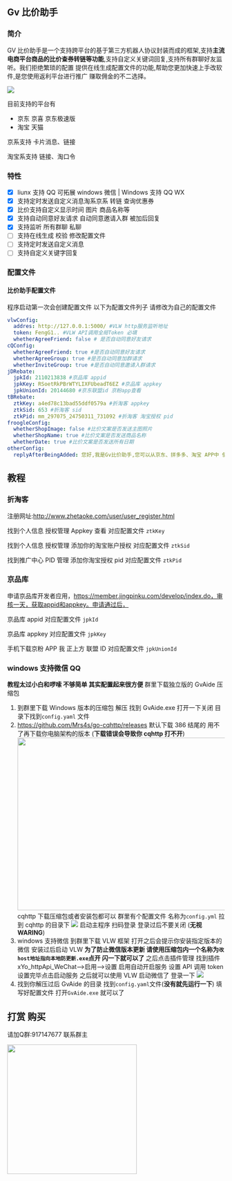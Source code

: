 ## Gv 比价助手

### 简介

GV 比价助手是一个支持跨平台的基于第三方机器人协议封装而成的框架,支持**主流电商平台商品的比价查券转链等功能**,支持自定义关键词回复,支持所有群聊好友监听。我们拒绝繁琐的配置 提供在线生成配置文件的功能,帮助您更加快速上手改软件,是您使用返利平台进行推广 赚取佣金的不二选择。

![](https://i.loli.net/2021/11/01/1Mntpv3rlGOZNKE.png)

目前支持的平台有

- 京东 京喜 京东极速版
- 淘宝 天猫

京系支持 卡片消息、链接

淘宝系支持 链接、淘口令

### 特性

- [x] liunx 支持 QQ 可拓展 windows 微信 | Windows 支持 QQ WX
- [x] 支持定时发送自定义消息淘系京系 转链 查询优惠券
- [x] 比价支持自定义显示时间 图片 商品名称等
- [x] 支持自动同意好友请求 自动同意邀请入群 被加后回复
- [x] 支持监听 所有群聊 私聊
- [ ] 支持在线生成 校验 修改配置文件
- [ ] 支持定时发送自定义消息
- [ ] 支持自定义关键字回复

### 配置文件

#### 比价助手配置文件

程序启动第一次会创建配置文件
以下为配置文件列子 请修改为自己的配置文件

```yaml
vlwConfig:
  addres: http://127.0.0.1:5000/ #VLW http服务监听地址
  token: FengG1.. #VLW API调用全局Token 必填
  whetherAgreeFriend: false # 是否自动同意好友请求
cQConfig:
  whetherAgreeFriend: true #是否自动同意好友请求
  whetherAgreeGroup: true #是否自动同意加群请求
  whetherInviteGroup: true #是否自动同意邀请入群请求
jDRebate:
  jpkId: 2110213838 #京品库 appid
  jpkKey: RSoetRkPBrWTYLIXFUbeadT6EZ #京品库 appkey
  jpkUnionId: 20144680 #京东联盟id 京粉app查看
tBRebate:
  ztkKey: a4ed78c13bad55ddf0579a #折淘客 appkey
  ztkSid: 653 #折淘客 sid
  ztkPid: mm_297075_24750311_731092 #折淘客 淘宝授权 pid
froogleConfig:
  whetherShopImage: false #比价文案是否发送主图照片
  whetherShopName: true #比价文案是否发送商品名称
  whetherDate: true #比价文案是否发送所有日期
otherConfig:
  replyAfterBeingAdded: 您好,我是Gv比价助手,您可以从京东、拼多多、淘宝 APP中 使用右上角的分享按钮分享给我,我会自动帮您查询历史价格以及是否有隐藏优惠,当您身边的朋友也想使用比价功能时,您可以把我拉进群聊,本助手不会收集使用者任何信息。 #添加好友后回复
```

## 教程

### 折淘客

注册网址:http://www.zhetaoke.com/user/user_register.html

找到个人信息 授权管理 Appkey 查看 对应配置文件 `ztkKey`

找到个人信息 授权管理 添加你的淘宝账户授权 对应配置文件 `ztkSid`

找到推广中心 PID 管理 添加你淘宝授权 pid 对应配置文件 `ztkPid`

### 京品库

申请京品库开发者应用，https://member.jingpinku.com/develop/index.do，审核一天，获取appid和appkey。申请通过后，

京品库 appid 对应配置文件 `jpkId`

京品库 appkey 对应配置文件 `jpkKey`

手机下载京粉 APP 我 正上方 联盟 ID 对应配置文件 `jpkUnionId`

### windows 支持微信 QQ

**教程太过小白和啰嗦 不够简单 其实配置起来很方便**
群里下载独立版的 GvAide 压缩包

1. 到群里下载 Windows 版本的压缩包 解压 找到 GvAide.exe 打开一下关闭 目录下找到`config.yaml` 文件
2. https://github.com/Mrs4s/go-cqhttp/releases 默认下载 386 结尾的 用不了再下载你电脑架构的版本 (**下载错误会导致你 cqhttp 打不开**)
   <img src="https://i.loli.net/2021/11/01/NxwobECI76fGtTO.png" width = "800" height = "400"  />
   cqhttp![]() 下载压缩包或者安装包都可以 群里有个配置文件 名称为`config.yml`
   拉到 cqhttp 的目录下 ![](https://i.loli.net/2021/11/01/mbn64rCdOKIfwzs.png)
   启动主程序 扫码登录 登录过后不要关闭 (**无视 WARING**)
3. windows 支持微信 到群里下载 VLW 框架 打开之后会提示你安装指定版本的微信 安装过后启动 VLW
   **为了防止微信版本更新 请使用压缩包内一个名称为`改host地址指向本地防更新.exe`点开 闪一下就可以了**
   之后点击插件管理 找到插件 xYo_httpApi_WeChat-->启用-->设置 启用自动开启服务 设置 API 调用 token 设置完毕点击启动服务 之后就可以使用 VLW 启动微信了 登录一下
   ![](https://i.loli.net/2021/11/01/8fSg6FMarVT4Xj5.png)
4. 找到你解压过后 GvAide 的目录 找到`config.yaml`文件(**没有就先运行一下**) 填写好配置文件 打开`GvAide.exe` 就可以了

## 打赏 购买

请加Q群:917147677 联系群主

<img src="https://i.loli.net/2021/11/01/vCFNikThqdYlaKz.jpg" width = "300" height = "300"  />
